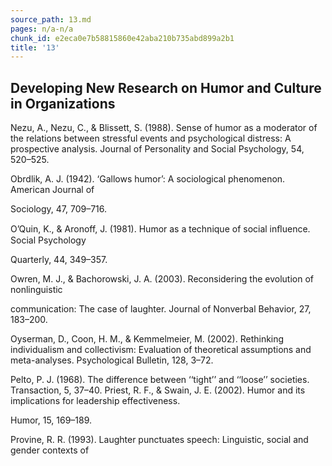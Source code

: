 ```yaml
---
source_path: 13.md
pages: n/a-n/a
chunk_id: e2eca0e7b58815860e42aba210b735abd899a2b1
title: '13'
---
```

## Developing New Research on Humor and Culture in Organizations

Nezu, A., Nezu, C., & Blissett, S. (1988). Sense of humor as a moderator of the relations between stressful events and psychological distress: A prospective analysis. Journal of Personality and Social Psychology, 54, 520–525.

Obrdlik, A. J. (1942). ‘Gallows humor’: A sociological phenomenon. American Journal of

Sociology, 47, 709–716.

O’Quin, K., & Aronoff, J. (1981). Humor as a technique of social inﬂuence. Social Psychology

Quarterly, 44, 349–357.

Owren, M. J., & Bachorowski, J. A. (2003). Reconsidering the evolution of nonlinguistic

communication: The case of laughter. Journal of Nonverbal Behavior, 27, 183–200.

Oyserman, D., Coon, H. M., & Kemmelmeier, M. (2002). Rethinking individualism and collectivism: Evaluation of theoretical assumptions and meta-analyses. Psychological Bulletin, 128, 3–72.

Pelto, P. J. (1968). The difference between ‘‘tight’’ and ‘‘loose’’ societies. Transaction, 5, 37–40. Priest, R. F., & Swain, J. E. (2002). Humor and its implications for leadership effectiveness.

Humor, 15, 169–189.

Provine, R. R. (1993). Laughter punctuates speech: Linguistic, social and gender contexts of
